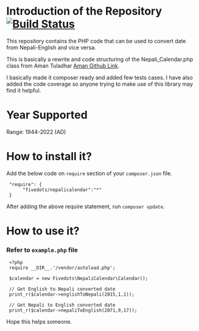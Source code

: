 # Introduction of the Repository [![Build Status](https://travis-ci.org/FiveDotsSoft/Nepali-Date-Converter.svg?branch=master)](https://travis-ci.org/FiveDotsSoft/Nepali-Date-Converter)

This repository contains the PHP code that can be used to convert date from Nepali-English and vice versa.
 
This is basically a rewrite and code structuring of the Nepali_Calendar.php class from Aman Tuladhar [Aman Github Link].

I basically made it composer ready and added few tests cases. I have also added the code coverage so anyone trying to
make use of this library may find it helpful.

# Year Supported
Range: 1944-2022 (AD)

# How to install it?

Add the below code on `require` section of your `composer.json` file.
 
```
 "require": {
      "fivedots/nepalicalendar":"*"
 }
```

After adding the above require statement, run `composer update`. 

# How to use it?
### Refer to `example.php` file 

```
 <?php
 require __DIR__.'/vendor/autoload.php';

 $calendar = new Fivedots\NepaliCalendar\Calendar();

 // Get English to Nepali converted date
 print_r($calendar->englishToNepali(2015,1,1));

 // Get Nepali to English converted date
 print_r($calendar->nepaliToEnglish(2071,9,17));
```    

Hope this helps someone.

[Aman Github Link]:https://github.com/amant/Nepali-Date-Convert/blob/master/php/nepali_calendar.php
